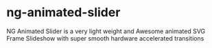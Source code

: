 # ng-animated-slider
NG Animated Slider is a very light weight and Awesome animated SVG Frame Slideshow with super smooth hardware accelerated transitions
